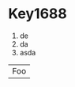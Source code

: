 # Key1688

<ol>
  <li>de</li>
  <li>da</li>
  <li>asda</li>
  </ol>
  
  <table>
    <tr>
        <td>Foo</td>
    </tr>
</table>
